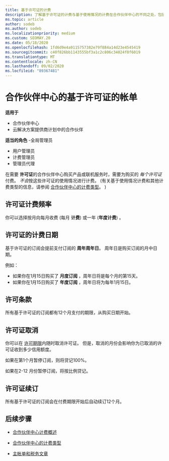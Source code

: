 ```yaml
---
title: 基于许可证的计费
description: 了解基于许可证的计费与基于使用情况的计费在合作伙伴中心的不同之处，包括如何根据许可证使用情况对每个许可证 (计费) 。
ms.topic: article
author: sodeb
ms.author: sodeb
ms.localizationpriority: medium
ms.custom: SEOMAY.20
ms.date: 05/18/2020
ms.openlocfilehash: 1fd6d9e4a9115757382e79f884a14d23e4545419
ms.sourcegitcommit: c40f826bb1143555bf3a1c2c806c34024f0f6019
ms.translationtype: MT
ms.contentlocale: zh-CN
ms.lasthandoff: 09/02/2020
ms.locfileid: "89367481"
---
```

# <a name="license-based-billing-in-partner-center"></a>合作伙伴中心的基于许可证的帐单

**适用于**

- 合作伙伴中心
- 云解决方案提供商计划中的合作伙伴

**适当的角色** -全局管理员
- 用户管理员
- 计费管理员
- 管理员代理

在需要 **许可证**的合作伙伴中心购买产品或联机服务时，需要为购买的 *每个许可证* 付费。 *不会*按这些许可证的使用情况进行计费。  (有关基于使用情况计费和其他计费类型的信息，请参阅 [合作伙伴中心的计费类型](billing-different-types.md)。 ) 

## <a name="license-billing-frequency"></a>许可证计费频率

你可以选择按月向每月收费 (每月 **计费**) 或一年 (**年度计费**) 。 

## <a name="billing-date-for-licenses"></a>许可证的计费日期

基于许可证的订阅会提前支付订阅的 **周年周年日**。 周年日是购买订阅的月中日期。

例如：

- 如果你在1月15日购买了 **月度订阅** ，周年日将是每个月的第15天。
- 如果你在1月15日购买了 **年度订阅** ，周年日将为每年1月15日。

## <a name="license-term"></a>许可条款

所有基于许可证的订阅都有12个月支付的期限，从购买日期开始。

## <a name="license-cancellation"></a>许可证取消

你可以在 [许可期限](#license-term)内随时取消许可证。 但是，取消的月份会影响你为已取消的许可证收到多少信用额度。

如果在第1个月暂停订阅，则将贷记100%。

如果在2-12 月份暂停订阅，将按比例贷记。

## <a name="license-renewal"></a>许可证续订

所有基于许可证的订阅会在付费期限开始后自动续订12个月。

## <a name="next-steps"></a>后续步骤

- [合作伙伴中心计费概述](billing-basics.md)

- [合作伙伴中心的计费类型](billing-different-types.md)

- [主帐单和税务文章](billing.md)
